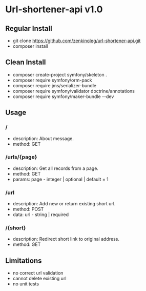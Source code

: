 Url-shortener-api v1.0
======================


Regular Install
---------------
- git clone https://github.com/zenkinoleg/url-shortener-api.git
- composer install

Clean Install
-------------
- composer create-project symfony/skeleton .
- composer require symfony/orm-pack
- composer require jms/serializer-bundle
- composer require symfony/validator doctrine/annotations
- composer require symfony/maker-bundle --dev


Usage
-----

### /
- description: About message.
- method: GET

### /urls/{page}
- description: Get all records from a page.
- method: GET
- params: page - integer | optional | default = 1

### /url</dt>
- description: Add new or return existing short url.
- method: POST
- data: url - string | required

### /{short}
- description: Redirect short link to original address.
- method: GET

Limitations
-----------
 - no correct url validation
 - cannot delete existing url
 - no unit tests
